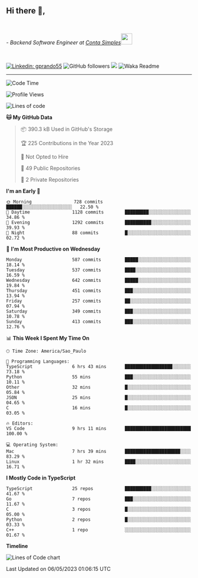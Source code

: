 <h2>Hi there  👋,</h2> </br>

<p><em>- Backend Software Engineer at <a href="https://contasimples.com">Conta Simples</a><img src="https://media.giphy.com/media/WUlplcMpOCEmTGBtBW/giphy.gif" width="30"> 
</em></p></br>


[![Linkedin: gprando55](https://img.shields.io/badge/-gprando55-blue?style=flat-square&logo=Linkedin&logoColor=white&link=https://www.linkedin.com/in/gprando55/)](https://www.linkedin.com/in/gprando55)
![GitHub followers](https://img.shields.io/github/followers/gprando55?label=Follow&style=social)
![](https://visitor-badge.glitch.me/badge?page_id=gprando55.gprando55)
![Waka Readme](https://github.com/gprando55/gprando55/workflows/Waka%20Readme/badge.svg)

---
<!--START_SECTION:waka-->
![Code Time](http://img.shields.io/badge/Code%20Time-2%2C365%20hrs%2049%20mins-blue)

![Profile Views](http://img.shields.io/badge/Profile%20Views-0-blue)

![Lines of code](https://img.shields.io/badge/From%20Hello%20World%20I%27ve%20Written-3.1%20million%20lines%20of%20code-blue)

**🐱 My GitHub Data** 

> 📦 390.3 kB Used in GitHub's Storage 
 > 
> 🏆 225 Contributions in the Year 2023
 > 
> 🚫 Not Opted to Hire
 > 
> 📜 49 Public Repositories 
 > 
> 🔑 2 Private Repositories 
 > 
**I'm an Early 🐤** 

```text
🌞 Morning                728 commits         ██████░░░░░░░░░░░░░░░░░░░   22.50 % 
🌆 Daytime                1128 commits        █████████░░░░░░░░░░░░░░░░   34.86 % 
🌃 Evening                1292 commits        ██████████░░░░░░░░░░░░░░░   39.93 % 
🌙 Night                  88 commits          █░░░░░░░░░░░░░░░░░░░░░░░░   02.72 % 
```
📅 **I'm Most Productive on Wednesday** 

```text
Monday                   587 commits         █████░░░░░░░░░░░░░░░░░░░░   18.14 % 
Tuesday                  537 commits         ████░░░░░░░░░░░░░░░░░░░░░   16.59 % 
Wednesday                642 commits         █████░░░░░░░░░░░░░░░░░░░░   19.84 % 
Thursday                 451 commits         ███░░░░░░░░░░░░░░░░░░░░░░   13.94 % 
Friday                   257 commits         ██░░░░░░░░░░░░░░░░░░░░░░░   07.94 % 
Saturday                 349 commits         ███░░░░░░░░░░░░░░░░░░░░░░   10.78 % 
Sunday                   413 commits         ███░░░░░░░░░░░░░░░░░░░░░░   12.76 % 
```


📊 **This Week I Spent My Time On** 

```text
🕑︎ Time Zone: America/Sao_Paulo

💬 Programming Languages: 
TypeScript               6 hrs 43 mins       ██████████████████░░░░░░░   73.18 % 
Python                   55 mins             ███░░░░░░░░░░░░░░░░░░░░░░   10.11 % 
Other                    32 mins             █░░░░░░░░░░░░░░░░░░░░░░░░   05.84 % 
JSON                     25 mins             █░░░░░░░░░░░░░░░░░░░░░░░░   04.65 % 
C                        16 mins             █░░░░░░░░░░░░░░░░░░░░░░░░   03.05 % 

🔥 Editors: 
VS Code                  9 hrs 11 mins       █████████████████████████   100.00 % 

💻 Operating System: 
Mac                      7 hrs 39 mins       █████████████████████░░░░   83.29 % 
Linux                    1 hr 32 mins        ████░░░░░░░░░░░░░░░░░░░░░   16.71 % 
```

**I Mostly Code in TypeScript** 

```text
TypeScript               25 repos            ██████████░░░░░░░░░░░░░░░   41.67 % 
Go                       7 repos             ███░░░░░░░░░░░░░░░░░░░░░░   11.67 % 
C                        3 repos             █░░░░░░░░░░░░░░░░░░░░░░░░   05.00 % 
Python                   2 repos             █░░░░░░░░░░░░░░░░░░░░░░░░   03.33 % 
C++                      1 repo              ░░░░░░░░░░░░░░░░░░░░░░░░░   01.67 % 
```



**Timeline**

![Lines of Code chart](https://raw.githubusercontent.com/prandogabriel/prandogabriel/master/assets/bar_graph.png)


 Last Updated on 06/05/2023 01:06:15 UTC
<!--END_SECTION:waka-->
